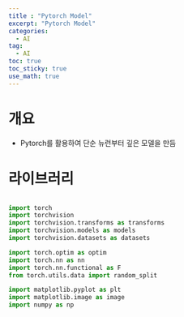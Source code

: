 ```yaml
---
title : "Pytorch Model"
excerpt: "Pytorch Model"
categories:
  - AI
tag:
  - AI
toc: true
toc_sticky: true
use_math: true
---
```


# 개요

- Pytorch를 활용하여 단순 뉴런부터 깊은 모델을 만듬

# 라이브러리

``` python

import torch
import torchvision
import torchvision.transforms as transforms
import torchvision.models as models
import torchvision.datasets as datasets

import torch.optim as optim
import torch.nn as nn
import torch.nn.functional as F
from torch.utils.data import random_split

import matplotlib.pyplot as plt
import matplotlib.image as image
import numpy as np
```

# 